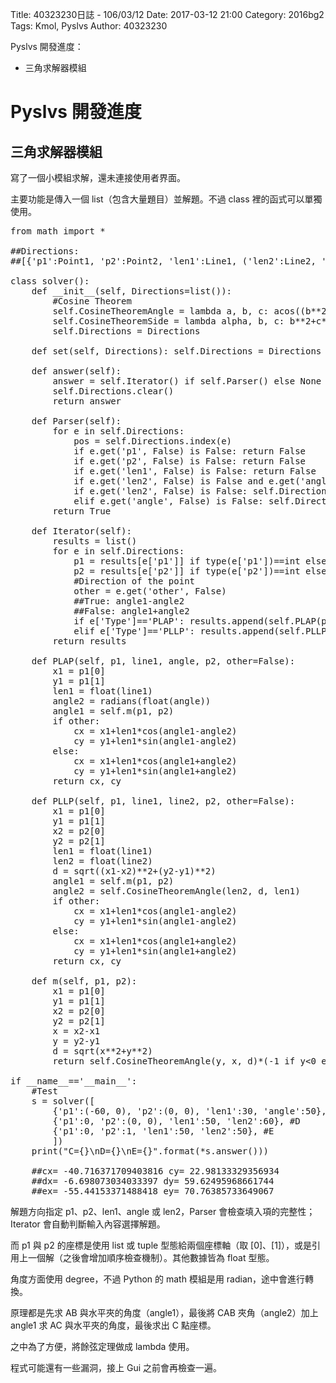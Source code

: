 Title: 40323230日誌 - 106/03/12
Date: 2017-03-12 21:00
Category: 2016bg2
Tags: Kmol, Pyslvs
Author: 40323230

Pyslvs 開發進度：

* 三角求解器模組

<!-- PELICAN_END_SUMMARY -->

Pyslvs 開發進度
===

三角求解器模組
---

寫了一個小模組求解，還未連接使用者界面。

主要功能是傳入一個 list（包含大量題目）並解題。不過 class 裡的函式可以單獨使用。

<pre class="brush: python">
from math import *

##Directions:
##[{'p1':Point1, 'p2':Point2, 'len1':Line1, ('len2':Line2, 'angle':angle)}, ...]

class solver():
    def __init__(self, Directions=list()):
        #Cosine Theorem
        self.CosineTheoremAngle = lambda a, b, c: acos((b**2+c**2-a**2)/(2*b*c))
        self.CosineTheoremSide = lambda alpha, b, c: b**2+c**2-2*b*c*cos(alpha)
        self.Directions = Directions
    
    def set(self, Directions): self.Directions = Directions
    
    def answer(self):
        answer = self.Iterator() if self.Parser() else None
        self.Directions.clear()
        return answer
    
    def Parser(self):
        for e in self.Directions:
            pos = self.Directions.index(e)
            if e.get('p1', False) is False: return False
            if e.get('p2', False) is False: return False
            if e.get('len1', False) is False: return False
            if e.get('len2', False) is False and e.get('angle', False) is False: return False
            if e.get('len2', False) is False: self.Directions[pos]['Type'] = 'PLAP'
            elif e.get('angle', False) is False: self.Directions[pos]['Type'] = 'PLLP'
        return True
    
    def Iterator(self):
        results = list()
        for e in self.Directions:
            p1 = results[e['p1']] if type(e['p1'])==int else e['p1']
            p2 = results[e['p2']] if type(e['p2'])==int else e['p2']
            #Direction of the point
            other = e.get('other', False)
            ##True: angle1-angle2
            ##False: angle1+angle2
            if e['Type']=='PLAP': results.append(self.PLAP(p1, e['len1'], e['angle'], p2, other))
            elif e['Type']=='PLLP': results.append(self.PLLP(p1, e['len1'], e['len2'], p2, other))
        return results
    
    def PLAP(self, p1, line1, angle, p2, other=False):
        x1 = p1[0]
        y1 = p1[1]
        len1 = float(line1)
        angle2 = radians(float(angle))
        angle1 = self.m(p1, p2)
        if other:
            cx = x1+len1*cos(angle1-angle2)
            cy = y1+len1*sin(angle1-angle2)
        else:
            cx = x1+len1*cos(angle1+angle2)
            cy = y1+len1*sin(angle1+angle2)
        return cx, cy
    
    def PLLP(self, p1, line1, line2, p2, other=False):
        x1 = p1[0]
        y1 = p1[1]
        x2 = p2[0]
        y2 = p2[1]
        len1 = float(line1)
        len2 = float(line2)
        d = sqrt((x1-x2)**2+(y2-y1)**2)
        angle1 = self.m(p1, p2)
        angle2 = self.CosineTheoremAngle(len2, d, len1)
        if other:
            cx = x1+len1*cos(angle1-angle2)
            cy = y1+len1*sin(angle1-angle2)
        else:
            cx = x1+len1*cos(angle1+angle2)
            cy = y1+len1*sin(angle1+angle2)
        return cx, cy
    
    def m(self, p1, p2):
        x1 = p1[0]
        y1 = p1[1]
        x2 = p2[0]
        y2 = p2[1]
        x = x2-x1
        y = y2-y1
        d = sqrt(x**2+y**2)
        return self.CosineTheoremAngle(y, x, d)*(-1 if y<0 else 1)*(-1 if x<0 else 1)

if __name__=='__main__':
    #Test
    s = solver([
        {'p1':(-60, 0), 'p2':(0, 0), 'len1':30, 'angle':50}, #C
        {'p1':0, 'p2':(0, 0), 'len1':50, 'len2':60}, #D
        {'p1':0, 'p2':1, 'len1':50, 'len2':50}, #E
        ])
    print("C={}\nD={}\nE={}".format(*s.answer()))
    
    ##cx= -40.716371709403816 cy= 22.98133329356934
    ##dx= -6.698073034033397 dy= 59.62495968661744
    ##ex= -55.44153371488418 ey= 70.76385733649067
</pre>

解題方向指定 p1、p2、len1、angle 或 len2，Parser 會檢查填入項的完整性；Iterator 會自動判斷輸入內容選擇解題。

而 p1 與 p2 的座標是使用 list 或 tuple 型態給兩個座標軸（取 [0]、[1]），或是引用上一個解（之後會增加順序檢查機制）。其他數據皆為 float 型態。

角度方面使用 degree，不過 Python 的 math 模組是用 radian，途中會進行轉換。

原理都是先求 AB 與水平夾的角度（angle1），最後將 CAB 夾角（angle2）加上 angle1 求 AC 與水平夾的角度，最後求出 C 點座標。

之中為了方便，將餘弦定理做成 lambda 使用。

程式可能還有一些漏洞，接上 Gui 之前會再檢查一遍。
